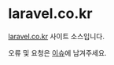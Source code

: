 # laravel.co.kr

[laravel.co.kr](http://laravel.co.kr) 사이트 소스입니다.

오류 및 요청은 [이슈](https://github.com/thisiskaden/laravel-korea/issues)에 남겨주세요.